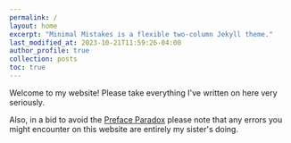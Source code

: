 ```yaml
---
permalink: /
layout: home
excerpt: "Minimal Mistakes is a flexible two-column Jekyll theme."
last_modified_at: 2023-10-21T11:59:26-04:00
author_profile: true
collection: posts
toc: true
---
```


Welcome to my website! Please take everything I've written on here very seriously.

Also, in a bid to avoid the [Preface Paradox](https://en.wikipedia.org/wiki/Preface_paradox) please note that any errors you might encounter on this website are entirely my sister's doing. 